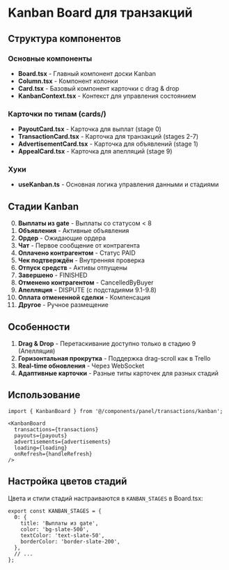 # Kanban Board для транзакций

## Структура компонентов

### Основные компоненты

- **Board.tsx** - Главный компонент доски Kanban
- **Column.tsx** - Компонент колонки
- **Card.tsx** - Базовый компонент карточки с drag & drop
- **KanbanContext.tsx** - Контекст для управления состоянием

### Карточки по типам (cards/)

- **PayoutCard.tsx** - Карточка для выплат (stage 0)
- **TransactionCard.tsx** - Карточка для транзакций (stages 2-7)
- **AdvertisementCard.tsx** - Карточка для объявлений (stage 1)
- **AppealCard.tsx** - Карточка для апелляций (stage 9)

### Хуки

- **useKanban.ts** - Основная логика управления данными и стадиями

## Стадии Kanban

0. **Выплаты из gate** - Выплаты со статусом < 8
1. **Объявления** - Активные объявления
2. **Ордер** - Ожидающие ордера
3. **Чат** - Первое сообщение от контрагента
4. **Оплачено контрагентом** - Статус PAID
5. **Чек подтверждён** - Внутренняя проверка
6. **Отпуск средств** - Активы отпущены
7. **Завершено** - FINISHED
8. **Отменено контрагентом** - CancelledByBuyer
9. **Апелляция** - DISPUTE (с подстадиями 9.1-9.8)
10. **Оплата отмененной сделки** - Компенсация
11. **Другое** - Ручное размещение

## Особенности

1. **Drag & Drop** - Перетаскивание доступно только в стадию 9 (Апелляция)
2. **Горизонтальная прокрутка** - Поддержка drag-scroll как в Trello
3. **Real-time обновления** - Через WebSocket
4. **Адаптивные карточки** - Разные типы карточек для разных стадий

## Использование

```tsx
import { KanbanBoard } from '@/components/panel/transactions/kanban';

<KanbanBoard
  transactions={transactions}
  payouts={payouts}
  advertisements={advertisements}
  loading={loading}
  onRefresh={handleRefresh}
/>
```

## Настройка цветов стадий

Цвета и стили стадий настраиваются в `KANBAN_STAGES` в Board.tsx:

```tsx
export const KANBAN_STAGES = {
  0: {
    title: 'Выплаты из gate',
    color: 'bg-slate-500',
    textColor: 'text-slate-50',
    borderColor: 'border-slate-200',
  },
  // ...
};
```